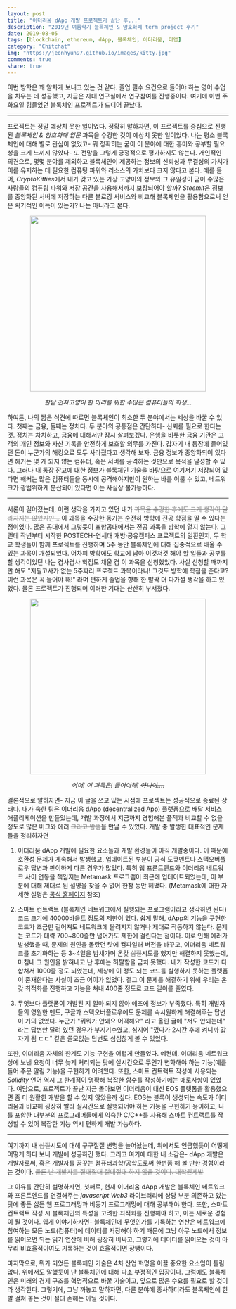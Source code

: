 ```yaml
---
layout: post
title: "이더리움 dApp 개발 프로젝트가 끝난 후..."
description: "2019년 여름학기 블록체인 & 암호화폐 term project 후기"
date: 2019-08-05
tags: [blockchain, ethereum, dApp, 블록체인, 이더리움, 디앱]
category: "Chitchat"
img: "https://jeonhyun97.github.io/images/kitty.jpg"
comments: true
share: true
---
```



이번 방학은 꽤 알차게 보내고 있는 것 같다. 졸업 필수 요건으로 들어야 하는 영어 수업을 치우는 데 성공했고, 지금은 자대 연구실에서 연구참여를 진행중이다. 여기에 이번 주 화요일 힘들었던 블록체인 프로젝트가 드디어 끝났다. 

***

프로젝트는 정말 예상치 못한 일이었다. 정확히 말하자면, 이 프로젝트를 중심으로 진행된 *블록체인 & 암호화폐 입문* 과목을 수강한 것이 예상치 못한 일이었다. 나는 평소 블록체인에 대해 별로 관심이 없었고- 뭐 정확히는 굳이 이 분야에 대한 흥미와 공부할 필요성을 크게 느끼지 않았다- 또 전망을 그렇게 긍정적으로 평가하지도 않는다. 개인적인 의견으로, 몇몇 분야를 제외하고 블록체인이 제공하는 정보의 신뢰성과 무결성의 가치가 이를 유지하는 데 필요한 컴퓨팅 파워와 리소스의 가치보다 크지 않다고 본다. 예를 들어, *CryptoKitties*에서 내가 갖고 있는 가상 고양이의 정보와 그 유일성이 굳이 수많은 사람들의 컴퓨팅 파워와 저장 공간을 사용해서까지 보장되어야 할까? *Steemit*은 정보를 중앙화된 서버에 저장하는 다른 블로깅 서비스와 비교해 블록체인을 활용함으로써 얻은 획기적인 이득이 있는가? 나는 아니라고 본다. 

<center><img src="https://jeonhyun97.github.io/images/kitty.jpg" width="400" ></center>

*<center>한낱 전자고양이 한 마리를 위한 수많은 컴퓨터들의 희생...</center>*

하여튼, 나의 짧은 식견에 따르면 블록체인이 최소한 두 분야에서는 세상을 바꿀 수 있다. 첫째는 금융, 둘째는 정치다. 두 분야의 공통점은 간단하다- 신뢰를 필요로 한다는 것. 정치는 차치하고, 금융에 대해서만 잠시 살펴보겠다. 은행을 비롯한 금융 기관은 고객의 개인 정보와 자산 기록을 안전하게 보호할 의무를 가진다. 갑자기 내 통장에 들어있던 돈이 누군가의 해킹으로 모두 사라졌다고 생각해 보자. 금융 정보가 중앙화되어 있다면 해커는 몇 개 되지 않는 컴퓨터, 혹은 서버를 공격하는 것만으로 목적을 달성할 수 있다. 그러나 내 통장 잔고에 대한 정보가 블록체인 기술을 바탕으로 여기저기 저장되어 있다면 해커는 많은 컴퓨터들을 동시에 공격해야지만이 원하는 바를 이룰 수 있고, 네트워크가 광범위하게 분산되어 있다면 이는 사실상 불가능하다. 

***

서론이 길어졌는데, 이런 생각을 가지고 있던 내가 <span style="color:gray">~~과목을 수강한 후에도 크게 생각이 달라지지는 않았지만...~~</span> 이 과목을 수강한 동기는 순전히 방학에 전공 학점을 딸 수 있다는 점이었다. 많은 공대에서 그렇듯이 포항공대에서는 전공 과목을 방학에 열지 않는다. 그런데 작년부터 시작한 POSTECH-연세대 개방‧공유캠퍼스 프로젝트의 일환인지, 두 학교 학생들이 함께 프로젝트를 진행하며 5주 동안 블록체인에 대해 집중적으로 배울 수 있는 과목이 개설되었다. 어차피 방학에도 학교에 남아 이것저것 해야 할 일들과 공부를 할 생각이었던 나는 겸사겸사 학점도 채울 겸 이 과목을 신청했었다. 사실 신청할 때까지만 해도 "지필고사가 없는 5주짜리 프로젝트 과목이라니! 그것도 방학에 학점을 준다고? 이런 과목은 꼭 들어야 해!" 라며 편하게 졸업을 향해 한 발짝 더 다가설 생각을 하고 있었다. 물론 프로젝트가 진행되며 이러한 기대는 산산히 부서졌다. 

<center><img src="https://jeonhyun97.github.io/images/sayahae.jpg" width="400" ></center>

*<center>어머! 이 과목은! 들어야해! <del>아니야....</del></center>*

결론적으로 말하자면- 지금 이 글을 쓰고 있는 시점에 프로젝트는 성공적으로 종료된 상태다. 내가 속한 팀은 이더리움 dApp (decentralized App) 플랫폼으로 배달 서비스 애플리케이션을 만들었는데, 개발 과정에서 지금까지 경험해본 플젝과 비교할 수 없을 정도로 많은 버그와 에러 <span style="color:gray">~~그리고 밤샘~~</span>을 만날 수 있었다. 개발 중 발생한 대표적인 문제들을 정리하자면

1. 이더리움 dApp 개발에 필요한 요소들과 개발 환경들이 아직 개발중이다. 이 때문에 호환성 문제가 계속해서 발생했고, 업데이트된 부분이 공식 도큐멘트나 스택오버플로우 답변과 판이하게 다른 경우가 많았다. 특히 웹 프론트엔드와 이더리움 네트워크 사이 연동을 책임지는 Metamask 프로그램이 최근에 업데이트되었는데, 이 부분에 대해 제대로 된 설명을 찾을 수 없어 한참 동안 헤맸다. (Metamask에 대한 자세한 설명은 [공식 홈페이지](https://metamask.io/) 참조)

2. 스마트 컨트랙트 (블록체인 네트워크에서 실행되는 프로그램이라고 생각하면 된다) 코드 크기에 40000바을트 정도의 제한이 있다. 쉽게 말해, dApp의 기능을 구현한 코드가 조금만 길어져도 네트워크에 올려지지 않거나 제대로 작동하지 않는다. 문제는 코드가 대략 700~800줄만 넘어가도 제한에 걸린다는 점이다. 이로 인해 에러가 발생했을 때, 문제의 원인을 몰랐던 탓에 컴파일러 버전을 바꾸고, 이더리움 네트워크를 초기화하는 등 3~4일을 밤새가며 온갖 <span style="color:gray">~~삽질~~</span>시도를 했지만 해결하지 못했는데, 마침내 그 원인을 밝혀내고 난 후에는 허탈함을 금치 못했다. 내가 작성한 코드가 다 합쳐서 1000줄 정도 되었는데, 세상에 이 정도 되는 코드를 실행하지 못하는 플랫폼이 존재한다는 사실이 조금 어이가 없었다. 결그 이 문제를 해결하기 위해 우리는 온갖 최적화를 진행하고 기능을 쳐내 400줄 정도로 코드 길이를 줄였다. 

3. 무엇보다 플랫폼이 개발된 지 얼마 되지 않아 애초에 정보가 부족했다. 특히 개발자들의 영원한 멘토, 구글과 스택오버플로우에도 문제를 속시원하게 해결해주는 답변이 거의 없었다. 누군가 "뭐뭐가 안돼요 어떡해요" 라고 올린 글에 "저도 안되는데" 라는 답변만 달려 있던 경우가 부지기수였고, 심지어 "껐다가 2시간 후에 켜니까 갑자기 됨 ㄷㄷ" 같은 쓸모없는 답변도 심심찮게 볼 수 있었다.  

또한, 이더리움 자체의 한계도 기능 구현을 어렵게 만들었다. 예컨데, 이더리움 네트워크상에 보낸 요청이 너무 늦게 처리되는 탓에 실시간으로 무언가 변화해야 하는 기능(예를 들어 주문 알림 기능)을 구현하기 어려웠다. 또한, 스마트 컨트랙트 작성에 사용되는 *Solidity* 언어 역시 그 한계점이 명확해 복잡한 함수를 작성하기에는 애로사항이 있었다. 여담으로, 프로젝트가 끝난 지금 돌아보면 이더리움이 대신 EOS 플랫폼을 활용했으면 좀 더 원활한 개발을 할 수 있지 않았을까 싶다. EOS는 블록이 생성되는 속도가 이더리움과 비교해 굉장히 빨라 실시간으로 실행되어야 하는 기능을 구현하기 용이하고, 나를 포함한 대부분의 프로그래머들에게 익숙한 C/C++를 사용해 스마트 컨트랙트를 작성할 수 있어 복잡한 기능 역시 편하게 개발 가능하다. 

***

여기까지 내 <span style="color:gray">~~삽질~~</span>시도에 대해 구구절절 변명을 늘어놨는데, 위에서도 언급했듯이 어떻게 어떻게 하다 보니 개발에 성공하긴 했다. 그리고 여기에 대한 내 소감은- dApp 개발은 개발자로써, 혹은 개발자를 꿈꾸는 컴퓨터과학/공학도로써 한번쯤 해 볼 만한 경험이라는 것이다. <span style="color:gray">~~물론 난 개발자를 절대절대 절대절대 하지 않을 것이다. 대학원제발~~</span> 

그 이유를 간단히 설명하자면, 첫째로, 현재 이더리움 dApp 개발은 블록체인 네트워크와 프론트엔드를 연결해주는 *javascript Web3* 라이브러리에 상당 부분 의존하고 있는 탓에 좋든 싫든 웹 프로그래밍과 비동기 프로그래밍에 대해 공부해야 한다. 또한, 스마트 컨트랙트 작성 시 블록체인의 특성을 고려한 최적화를 진행해야 하고, 이는 새로운 경험이 될 것이다. 쉽게 이야기하자면- 블록체인에 무엇인가를 기록하는 연산은 네트워크에 참여하는 모든 노드(컴퓨터)에 데이터를 저장해야 하기 때문에 그냥 아무 노드에서 정보를 읽어오면 되는 읽기 연산에 비해 굉장히 비싸고, 그렇기에 데이터를 읽어오는 것이 아무리 비효율적이여도 기록하는 것이 효율적이면 장땡이다. 

마지막으로, 뭐가 되었든 블록체인 기술은 4차 산업 혁명을 이끌 중요한 요소임이 틀림없다. 위에서도 말했듯이 난 블록체인에 대해 다소 부정적인 입장이다. 그럼에도 블록체인은 미래의 경제 구조를 혁명적으로 바꿀 기술이고, 앞으로 많은 수요를 필요로 할 것이라 생각한다. 그렇기에, 그냥 까놓고 말하자면, 다른 분야에 종사하더라도 블록체인에 한 발 걸쳐 놓는 것이 절대 손해는 아닐 것이다. 


